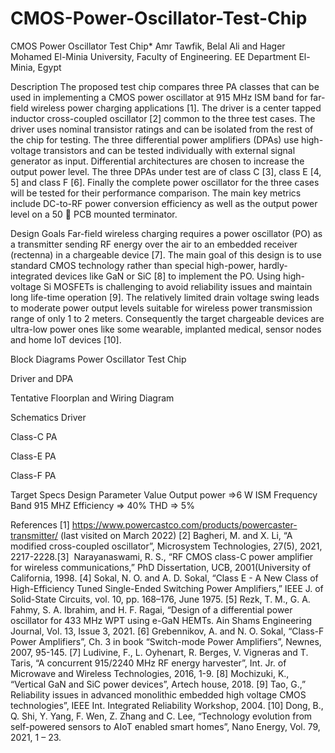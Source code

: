 # CMOS-Power-Oscillator-Test-Chip
CMOS Power Oscillator Test Chip*
Amr Tawfik, Belal Ali and Hager Mohamed
El-Minia University, Faculty of Engineering. EE Department
El-Minia, Egypt


Description
The proposed test chip compares three PA classes that can be used in implementing a CMOS power oscillator at 915 MHz ISM band for far-field wireless power charging applications [1]. The driver is a  center tapped inductor cross-coupled oscillator [2] common to the three test cases. The driver uses nominal transistor ratings and can be isolated from the rest of the chip for testing. The three differential power amplifiers (DPAs) use high-voltage transistors and can be tested individually with external signal generator as input. Differential architectures are chosen to increase the output power level. The three DPAs under test are of class C [3], class E [4, 5] and class F [6]. Finally the complete power oscillator for the three cases will be tested for their performance comparison. The main key metrics include DC-to-RF power conversion efficiency as well as the output power level on a 50  PCB mounted terminator. 


Design Goals
Far-field wireless charging requires a power oscillator (PO) as a transmitter sending RF energy over the air to an embedded receiver (rectenna) in a chargeable device [7]. The main goal of this design is to use standard CMOS technology rather than special high-power, hardly-integrated devices like GaN or SiC [8] to implement the PO. Using high-voltage Si MOSFETs is challenging to avoid reliability issues and maintain long life-time operation [9]. The relatively limited drain voltage swing leads to moderate power output levels suitable for wireless power transmission range of only 1 to 2 meters. Consequently the target chargeable devices are ultra-low power ones like some wearable, implanted medical, sensor nodes and home IoT devices [10].



Block Diagrams
Power Oscillator Test Chip
 


Driver and DPA
 


Tentative Floorplan and Wiring Diagram
                           
Schematics
Driver







Class-C PA
                  
Class-E PA










Class-F PA









Target Specs
Design Parameter	Value
Output power 	=>6 W
ISM Frequency Band 	915 MHZ
Efficiency 	=> 40%
THD	=> 5%






References
[1]  https://www.powercastco.com/products/powercaster-transmitter/ (last visited on March 2022)
[2] Bagheri, M. and X. Li, “A modified cross-coupled oscillator”, Microsystem Technologies, 27(5), 2021, 2217-2228.‏
[3] Narayanaswami, R. S., “RF CMOS class-C power amplifier for wireless communications,” PhD Dissertation, UCB, 2001(University of California, 1998.
[4] Sokal, N. O. and A. D. Sokal, “Class E - A New Class of High-Efficiency Tuned  Single-Ended Switching Power Amplifiers,” IEEE J. of Solid-State Circuits, vol. 10,  pp. 168–176, June 1975.
[5] Rezk, T. M., G. A. Fahmy,  S. A. Ibrahim, and H. F. Ragai, “Design of a                                                    differential power oscillator for 433 MHz WPT using e-GaN HEMTs. Ain Shams Engineering Journal, Vol. 13, Issue 3, 2021. 
[6] Grebennikov, A. and N. O. Sokal, “Class-F Power Amplifiers”, Ch. 3 in book “Switch-mode Power Amplifiers”, Newnes, 2007, 95-145.
[7] Ludivine, F., L. Oyhenart, R. Berges, V. Vigneras and T. Taris, “A concurrent 
915/2240 MHz RF energy harvester”, Int. Jr. of Microwave and Wireless Technologies, 
2016, 1-9.
[8] Mochizuki, K., “Vertical GaN and SiC power devices”, Artech house, 2018.
[9] Tao, G.,” Reliability issues in advanced monolithic embedded high voltage CMOS technologies”, IEEE Int. Integrated Reliability Workshop, 2004.
[10] Dong, B., Q. Shi, Y. Yang, F. Wen, Z. Zhang and C. Lee, “Technology evolution from self-powered sensors to AIoT enabled smart homes”, Nano Energy, Vol. 79, 2021, 1 – 23.
